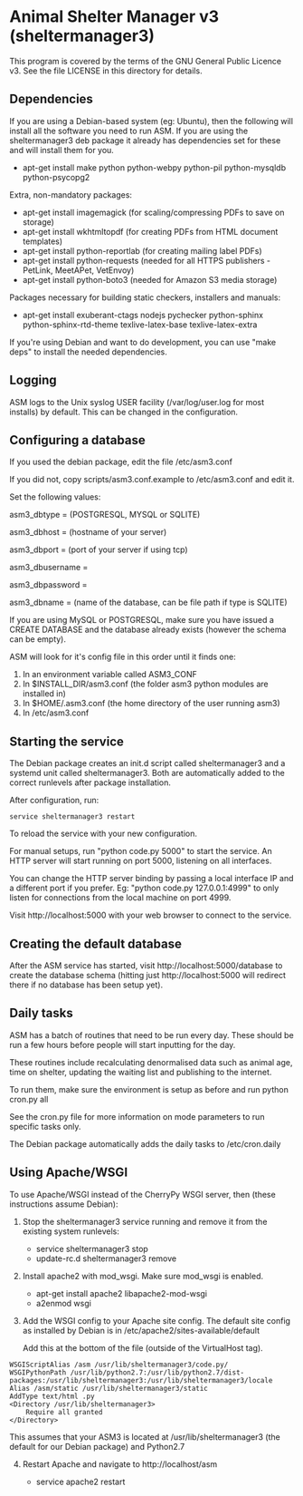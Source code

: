 Animal Shelter Manager v3 (sheltermanager3)
===========================================

This program is covered by the terms of the GNU General Public Licence v3. 
See the file LICENSE in this directory for details.

Dependencies
------------

If you are using a Debian-based system (eg: Ubuntu), then the following
will install all the software you need to run ASM. If you are using the 
sheltermanager3 deb package it already has dependencies set for these
and will install them for you.

* apt-get install make python python-webpy python-pil python-mysqldb python-psycopg2

Extra, non-mandatory packages:

* apt-get install imagemagick (for scaling/compressing PDFs to save on storage)
* apt-get install wkhtmltopdf (for creating PDFs from HTML document templates)
* apt-get install python-reportlab (for creating mailing label PDFs)
* apt-get install python-requests (needed for all HTTPS publishers - PetLink, MeetAPet, VetEnvoy)
* apt-get install python-boto3 (needed for Amazon S3 media storage)

Packages necessary for building static checkers, installers and manuals:

* apt-get install exuberant-ctags nodejs pychecker python-sphinx python-sphinx-rtd-theme texlive-latex-base texlive-latex-extra

If you're using Debian and want to do development, you can use "make deps"
to install the needed dependencies.

Logging
-------

ASM logs to the Unix syslog USER facility (/var/log/user.log for most installs)
by default. This can be changed in the configuration.

Configuring a database
----------------------

If you used the debian package, edit the file /etc/asm3.conf

If you did not, copy scripts/asm3.conf.example to /etc/asm3.conf and edit it.

Set the following values:

asm3_dbtype = (POSTGRESQL, MYSQL or SQLITE)

asm3_dbhost = (hostname of your server)

asm3_dbport = (port of your server if using tcp)

asm3_dbusername = 

asm3_dbpassword = 

asm3_dbname = (name of the database, can be file path if type is SQLITE)

If you are using MySQL or POSTGRESQL, make sure you have issued a CREATE DATABASE
and the database already exists (however the schema can be empty).

ASM will look for it's config file in this order until it finds one:

1. In an environment variable called ASM3_CONF
2. In $INSTALL_DIR/asm3.conf (the folder asm3 python modules are installed in)
3. In $HOME/.asm3.conf (the home directory of the user running asm3)
4. In /etc/asm3.conf

Starting the service
--------------------

The Debian package creates an init.d script called sheltermanager3 and
a systemd unit called sheltermanager3. Both are automatically added to the correct 
runlevels after package installation.

After configuration, run:

    service sheltermanager3 restart

To reload the service with your new configuration.

For manual setups, run "python code.py 5000" to start the service. An
HTTP server will start running on port 5000, listening on all 
interfaces.

You can change the HTTP server binding by passing a local interface
IP and a different port if you prefer. Eg: "python code.py 127.0.0.1:4999"
to only listen for connections from the local machine on port 4999.

Visit http://localhost:5000 with your web browser to connect to
the service.

Creating the default database
-----------------------------

After the ASM service has started, visit http://localhost:5000/database
to create the database schema (hitting just http://localhost:5000 will
redirect there if no database has been setup yet).

Daily tasks
-----------

ASM has a batch of routines that need to be run every day. These
should be run a few hours before people will start inputting for the
day.

These routines include recalculating denormalised data such as animal age, time
on shelter, updating the waiting list and publishing to the internet.

To run them, make sure the environment is setup as before and run
python cron.py all

See the cron.py file for more information on mode parameters to run 
specific tasks only.

The Debian package automatically adds the daily tasks to /etc/cron.daily 

Using Apache/WSGI
-----------------

To use Apache/WSGI instead of the CherryPy WSGI server, then (these 
instructions assume Debian):

1. Stop the sheltermanager3 service running and remove it from the
   existing system runlevels:
   
   * service sheltermanager3 stop
   * update-rc.d sheltermanager3 remove
   
2. Install apache2 with mod_wsgi. Make sure mod_wsgi is enabled.

   * apt-get install apache2 libapache2-mod-wsgi
   * a2enmod wsgi

3. Add the WSGI config to your Apache site config. The default site config
   as installed by Debian is in /etc/apache2/sites-available/default
   
   Add this at the bottom of the file (outside of the VirtualHost tag).

```
WSGIScriptAlias /asm /usr/lib/sheltermanager3/code.py/
WSGIPythonPath /usr/lib/python2.7:/usr/lib/python2.7/dist-packages:/usr/lib/sheltermanager3:/usr/lib/sheltermanager3/locale
Alias /asm/static /usr/lib/sheltermanager3/static
AddType text/html .py
<Directory /usr/lib/sheltermanager3>
    Require all granted
</Directory>
```

   This assumes that your ASM3 is located at /usr/lib/sheltermanager3
   (the default for our Debian package) and Python2.7

4. Restart Apache and navigate to http://localhost/asm

    * service apache2 restart


